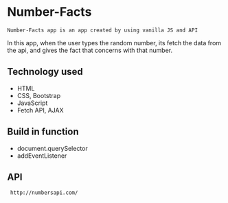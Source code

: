 # Number-Facts

`Number-Facts app is an app created by using vanilla JS and API`

In this app, when the user types the random number, its fetch the data from the api, and gives the fact that concerns with that number.

## Technology used

* HTML
* CSS, Bootstrap
* JavaScript
* Fetch API, AJAX

## Build in function

* document.querySelector
* addEventListener

## API

```
 http://numbersapi.com/
```
